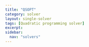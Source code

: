 ```yaml
---
title: "QSOPT"
category: solver
layout: single-solver
tags: [Quadratic programming solver]
excerpt:
sidebar:
  nav: "solvers"
---
```

